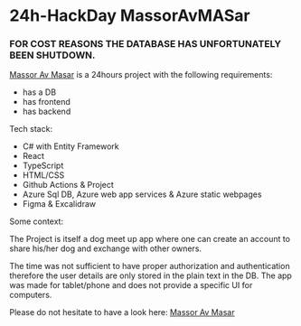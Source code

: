# 24h-HackDay MassorAvMASar

### FOR COST REASONS THE DATABASE HAS UNFORTUNATELY BEEN SHUTDOWN.

[Massor Av Masar](https://red-bay-0e82f7003.2.azurestaticapps.net) is a 24hours project with the following requirements: 
- has a DB
- has frontend
- has backend

Tech stack: 
  - C# with Entity Framework
  - React
  - TypeScript
  - HTML/CSS
  - Github Actions & Project
  - Azure Sql DB, Azure web app services & Azure static webpages
  - Figma & Excalidraw

Some context:

  The Project is itself a dog meet up app where one can create an account to share his/her dog and exchange with other owners.

  The time was not sufficient to have proper authorization and authentication therefore the user details are only stored in the plain text in the DB. The app was made for tablet/phone and does not provide a specific UI for computers.

  Please do not hesitate to have a look here: [Massor Av Masar](https://red-bay-0e82f7003.2.azurestaticapps.net)
